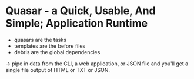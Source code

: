 # Quasar - a Quick, Usable, And Simple; Application Runtime

* quasars are the tasks
* templates are the before files
* debris are the global dependencies

-> pipe in data from the CLI, a web application, or JSON file and you'll get a single file output of HTML or TXT or JSON.
